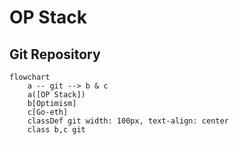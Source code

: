 # OP Stack

## Git Repository

```mermaid
flowchart
    a -- git --> b & c
    a([OP Stack])
    b[Optimism]
    c[Go-eth]
    classDef git width: 100px, text-align: center
    class b,c git
```
